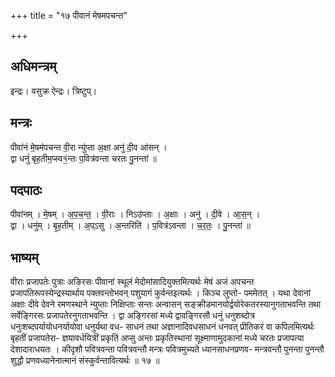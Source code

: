 +++
title = "१७ पीवानं मेषमपचन्त"

+++
## अधिमन्त्रम्
इन्द्रः। वसुक्र ऐन्द्रः। त्रिष्टुप्।

## मन्त्रः
पीवा॑नं मे॒षम॑पचन्त वी॒रा न्यु॑प्ता अ॒क्षा अनु॑ दी॒व आ॑सन् ।  
द्वा धनुं॑ बृह॒तीम॒प्स्व१॒॑न्तः प॒वित्र॑वन्ता चरतः पु॒नन्ता॑ ॥

## पदपाठः
पीवा॑नम् । मे॒षम् । अ॒प॒च॒न्त॒ । वी॒राः । निऽउ॑प्ताः । अ॒क्षाः । अनु॑ । दी॒वे । आ॒स॒न् ।  
द्वा । धनु॑म् । बृ॒ह॒तीम् । अ॒प्ऽसु । अ॒न्तरिति॑ । प॒वित्र॑ऽवन्ता । च॒र॒तः॒ । पु॒नन्ता॑ ॥

## भाष्यम्
वीराः प्रजापतेः पुत्राः अङिरसः पीवानां स्थूलं मेदोमांसादियुक्तमित्यर्थः मेषं अजं अपचन्त प्रजापतिरूपस्येन्द्रस्यार्थाय पक्तवन्तोभवन् पशुयागं कुर्वन्तइत्यर्थः । किञ्च लुप्तो- पममेतत् । यथा देवानां अक्षाः दीवे देवने रमणस्थाने न्युप्ताः निक्षिप्ताः सन्तः अन्वासन् सङ्क्रीडमानयोर्द्वयोरेकतरस्यानुगताभवन्ति तथा सर्वेङ्गिरसः प्रजापतेरनुगताभवन्ति । द्वा अङ्गिरसां मध्ये द्वावङ्गिरसौ धनुं धनुशब्दोत्र धनुःशब्दपर्यायोधनर्यायोवा धनुर्यथा वध- साधनं तथा अज्ञानादिवधसाधनं धनवत् प्रीतिकरं वा कपिलमित्यर्थः बृहतीं प्रजापतेरा- ज्ञयावर्धयित्रीं प्रकृतिं अप्सु अन्तः प्रकृतिस्थानां सूक्ष्माणामुदकानां मध्ये चरतः प्रजापत्या देशादाराधयतः । कीदृशौ पवित्रवन्ता पवित्रवन्तौ मन्त्रः पवित्रमुच्यते ध्यानसाधनप्रणव- मन्त्रवन्तौ पुनन्ता पुनन्तौ शुद्धौ प्रणवध्यानेनात्मानं संस्कुर्वन्तावित्यर्थः ॥ १७ ॥